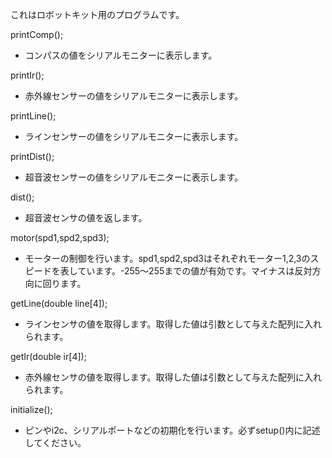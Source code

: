 これはロボットキット用のプログラムです。

printComp();
- コンパスの値をシリアルモニターに表示します。

printIr();
- 赤外線センサーの値をシリアルモニターに表示します。

printLine();
- ラインセンサーの値をシリアルモニターに表示します。

printDist();
- 超音波センサーの値をシリアルモニターに表示します。

dist();
- 超音波センサの値を返します。

motor(spd1,spd2,spd3);
- モーターの制御を行います。spd1,spd2,spd3はそれぞれモーター1,2,3のスピードを表しています。-255〜255までの値が有効です。マイナスは反対方向に回ります。

getLine(double line[4]);
- ラインセンサの値を取得します。取得した値は引数として与えた配列に入れられます。

getIr(double ir[4]);
- 赤外線センサの値を取得します。取得した値は引数として与えた配列に入れられます。

initialize();
- ピンやi2c、シリアルポートなどの初期化を行います。必ずsetup()内に記述してください。
